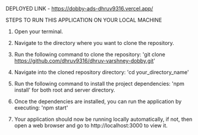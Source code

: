 DEPLOYED LINK - https://dobby-ads-dhruv9316.vercel.app/

STEPS TO RUN THIS APPLICATION ON YOUR LOCAL MACHINE

1. Open your terminal.

2. Navigate to the directory where you want to clone the repository.

3. Run the following command to clone the repository: 'git clone https://github.com/dhruv9316/dhruv-varshney-dobby.git'

4. Navigate into the cloned repository directory: 'cd your_directory_name'

5. Run the following command to install the project dependencies: 'npm install' for both root and server directory.

6. Once the dependencies are installed, you can run the application by executing: 'npm start'

7. Your application should now be running locally automatically, if not, then open a web browser and go to http://localhost:3000 to view it.